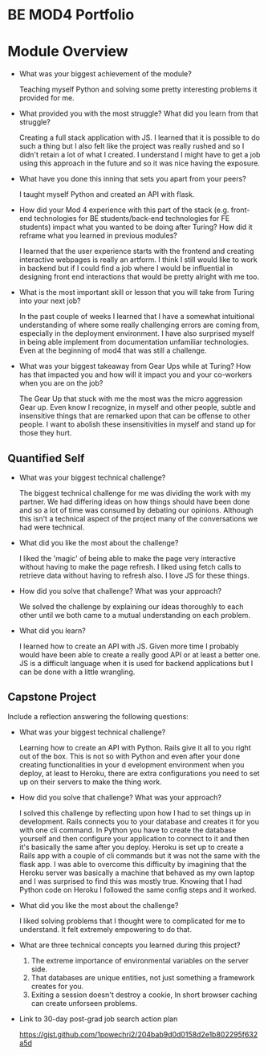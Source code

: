# BE MOD4 Portfolio

# Module Overview

* What was your biggest achievement of the module?

   Teaching myself Python and solving some pretty interesting problems it provided
   for me.

* What provided you with the most struggle? What did you learn from that struggle?

   Creating a full stack application with JS. I learned that it is possible to do such
   a thing but I also felt like the project was really rushed and so I didn't retain
   a lot of what I created. I understand I might have to get a job using this approach
   in the future and so it was nice having the exposure.

* What have you done this inning that sets you apart from your peers?

   I taught myself Python and created an API with flask.

* How did your Mod 4 experience with this part of the stack (e.g. front-end technologies for BE students/back-end technologies for FE students) impact what you wanted to be doing after Turing? How did it reframe what you learned in previous modules?

   I learned that the user experience starts with the frontend and creating interactive
   webpages is really an artform. I think I still would like to work in backend but if I
   could find a job where I would be influential in designing front end interactions that
   would be pretty alright with me too.

* What is the most important skill or lesson that you will take from Turing into your next job?

   In the past couple of weeks I learned that I have a somewhat intuitional understanding of where
   some really challenging errors are coming from, especially in the deployment environment. I have
   also surprised myself in being able implement from documentation unfamiliar technologies. Even at
   the beginning of mod4 that was still a challenge.

* What was your biggest takeaway from Gear Ups while at Turing? How has that impacted you and how will it impact you and your co-workers when you are on the job?

   The Gear Up that stuck with me the most was the micro aggression Gear up. Even know I
   recognize, in myself and other people, subtle and insensitive things that are remarked
   upon that can be offense to other people. I want to abolish these insensitivities in
   myself and stand up for those they hurt.


## Quantified Self

* What was your biggest technical challenge?

   The biggest technical challenge for me was dividing the work with my partner.
   We had differing ideas on how things should have been done and so
   a lot of time was consumed by debating our opinions. Although this isn't a
   technical aspect of the project many of the conversations we had were
   technical.

* What did you like the most about the challenge?

   I liked the 'magic' of being able to make the page very interactive without having
   to make the page refresh. I liked using fetch calls to retrieve data without having to
   refresh also. I love JS for these things.

* How did you solve that challenge? What was your approach?

   We solved the challenge by explaining our ideas thoroughly to each other until
   we both came to a mutual understanding on each problem.

* What did you learn?

   I learned how to create an API with JS. Given more time I probably
   would have been able to create a really good API or at least a
   better one. JS is a difficult language when it is used for backend
   applications but I can be done with a little wrangling.

## Capstone Project

Include a reflection answering the following questions:

* What was your biggest technical challenge?

   Learning how to create an API with Python. Rails give it all to you right out of the box.
   This is not so with Python and even after your done creating functionalities in your d
   evelopment environment when you deploy, at least to Heroku, there are extra configurations
   you need to set up on their servers to make the thing work.

* How did you solve that challenge? What was your approach?

   I solved this challenge by reflecting upon how I had to set things up in development.
   Rails connects you to your database and creates it for you with one cli command.
   In Python you have to create the database yourself and then
   configure your application to connect to it and then it's basically the same after
   you deploy. Heroku is set up to create a Rails app with a couple of cli commands
   but it was not the same with the flask app. I was able to overcome this difficulty
   by imagining that the Heroku server was basically a machine that behaved as my own
   laptop and I was surprised to find this was mostly true. Knowing that I had Python
   code on Heroku I followed the same config steps and it worked.

* What did you like the most about the challenge?

   I liked solving problems that I thought were to complicated for me to understand.
   It felt extremely empowering to do that.

* What are three technical concepts you learned during this project?

   1. The extreme importance of environmental variables on the server side.
   2. That databases are unique entities, not just something a framework creates for you.
   3. Exiting a session doesn't destroy a cookie, In short browser caching can create unforseen
   problems.

* Link to 30-day post-grad job search action plan

   https://gist.github.com/1powechri2/204bab9d0d0158d2e1b802295f632a5d
